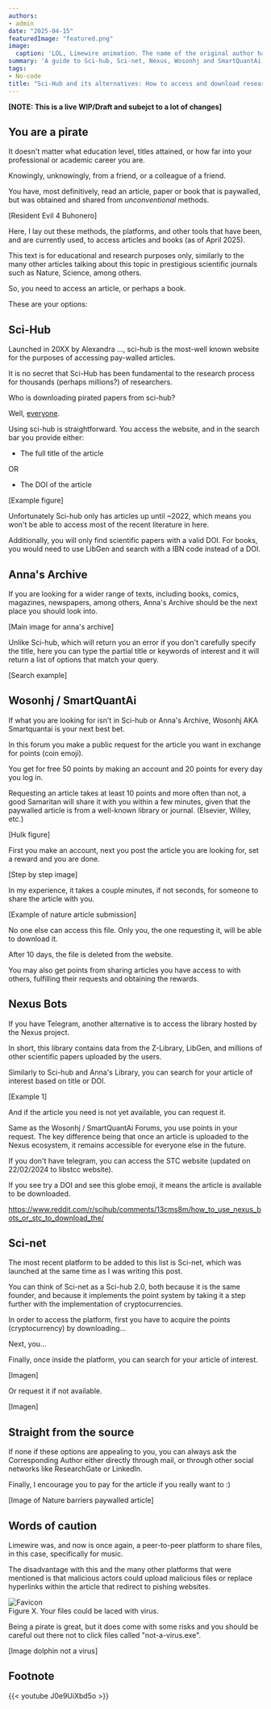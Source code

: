 ```yaml
---
authors:
- admin
date: "2025-04-15"
featuredImage: "featured.png"
image:
  caption: 'LOL, Limewire animation. The name of the original author has been lost to time. [**From LOL! LIMEWIRE! - By iamapirate**](https://www.youtube.com/watch?v=Th6PW5VwDFI)'
summary: 'A guide to Sci-hub, Sci-net, Nexus, Wosonhj and SmartQuantAi, because paywalls are meant to be climbed.'
tags:
- No-code
title: "Sci-Hub and its alternatives: How to access and download research papers for free"
---
```


**[NOTE: This is a live WIP/Draft and subejct to a lot of changes]**

## You are a pirate

It doesn't matter what education level, titles attained, or how far into your professional or academic career you are.

Knowingly, unknowingly, from a friend, or a colleague of a friend.

You have, most definitively, read an article, paper or book that is paywalled, but was obtained and shared from _unconventional_ methods.

[Resident Evil 4 Buhonero]

Here, I lay out these methods, the platforms, and other tools that have been, and are currently used, to access articles and books (as of April 2025).

This text is for educational and research purposes only, similarly to the many other articles talking about this topic in prestigious scientific journals such as Nature, Science, among others.

So, you need to access an article, or perhaps a book. 

These are your options:

## Sci-Hub

Launched in 20XX by Alexandra ..., sci-hub is the most-well known website for the purposes of accessing pay-walled articles.

It is no secret that Sci-Hub has been fundamental to the research process for thousands (perhaps millions?) of researchers.

Who is downloading pirated papers from sci-hub? 

Well, [everyone](https://www.science.org/doi/10.1126/science.352.6285.508).

Using sci-hub is straightforward. You access the website, and in the search bar you provide either:

- The full title of the article

OR

- The DOI of the article

[Example figure]

Unfortunately Sci-hub only has articles up until ~2022, which means you won't be able to access most of the recent literature in here.

Additionally, you will only find scientific papers with a valid DOI. For books, you would need to use LibGen and search with a IBN code instead of a DOI.

## Anna's Archive

If you are looking for a wider range of texts, including books, comics, magazines, newspapers, among others, Anna's Archive should be the next place you should look into.

[Main image for anna's archive]

Unlike Sci-hub, which will return you an error if you don't carefully specify the title, here you can type the partial title or keywords of interest and it will return a list of options that match your query.

[Search example]

## Wosonhj / SmartQuantAi

If what you are looking for isn't in Sci-hub or Anna's Archive, Wosonhj AKA Smartquantai is your next best bet.

In this forum you make a public request for the article you want in exchange for points (coin emoji).

You get for free 50 points by making an account and 20 points for every day you log in. 

Requesting an article takes at least 10 points and more often than not, a good Samaritan will share it with you within a few minutes, given that the paywalled article is from a well-known library or journal.  (Elsevier, Willey, etc.)

[Hulk figure]

First you make an account, next you post the article you are looking for, set a reward and you are done.

[Step by step image]

In my experience, it takes a couple minutes, if not seconds, for someone to share the article with you.

[Example of nature article submission]

No one else can access this file. Only you, the one requesting it, will be able to download it. 

After 10 days, the file is deleted from the website.

You may also get points from sharing articles you have access to with others, fulfilling their requests and obtaining the rewards. 

## Nexus Bots

If you have Telegram, another alternative is to access the library hosted by the Nexus project.

In short, this library contains data from the Z-Library, LibGen, and millions of other scientific papers uploaded by the users.

Similarly to Sci-hub and Anna's Library, you can search for your article of interest based on title or DOI.

[Example 1]

And if the article you need is not yet available, you can request it.

Same as the Wosonhj / SmartQuantAi Forums, you use points in your request. The key difference being that once an article is uploaded to the Nexus ecosystem, it remains accessible for everyone else in the future.

If you don't have telegram, you can access the STC website (updated on 22/02/2024 to libstcc website). 

If you see try a DOI and see this globe emoji, it means the article is available to be downloaded.

https://www.reddit.com/r/scihub/comments/13cms8m/how_to_use_nexus_bots_or_stc_to_download_the/

## Sci-net

The most recent platform to be added to this list is Sci-net, which was launched at the same time as I was writing this post.

You can think of Sci-net as a Sci-hub 2.0, both because it is the same founder, and because it implements the point system by taking it a step further with the implementation of cryptocurrencies. 

In order to access the platform, first you have to acquire the points (cryptocurrency) by downloading...

Next, you...

Finally, once inside the platform, you can search for your article of interest.

[Imagen]

Or request it if not available.

[Imagen]

## Straight from the source

If none if these options are appealing to you, you can always ask the Corresponding Author either directly through mail, or through other social networks like ResearchGate or LinkedIn.

Finally, I encourage you to pay for the article if you really want to :)

[Image of Nature barriers paywalled article]

## Words of caution

Limewire was, and now is once again, a peer-to-peer platform to share files, in this case, specifically for music. 

The disadvantage with this and the many other platforms that were mentioned is that malicious actors could upload malicious files or replace hyperlinks within the article that redirect to pishing websites.

<img src="./laced_with_drugs.jpg" alt="Favicon">
<figcaption>Figure X. Your files could be laced with virus.</figcaption>

Being a pirate is great, but it does come with some risks and you should be careful out there not to click files called "not-a-virus.exe".

[Image dolphin not a virus]

## Footnote

{{< youtube J0e9UiXbd5o >}}


